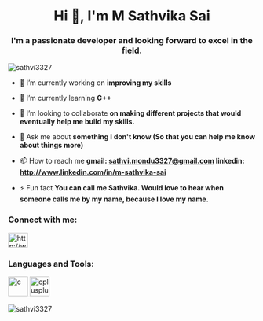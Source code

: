 <h1 align="center">Hi 👋, I'm M Sathvika Sai</h1>
<h3 align="center">I'm a passionate developer and looking forward to excel in the field.</h3>

<p align="left"> <img src="https://komarev.com/ghpvc/?username=sathvi3327&label=Profile%20views&color=0e75b6&style=flat" alt="sathvi3327" /> </p>

- 🔭 I’m currently working on **improving my skills**

- 🌱 I’m currently learning **C++**

- 👯 I’m looking to collaborate **on making different projects that would eventually help me build my skills.**

- 💬 Ask me about **something I don't know (So that you can help me know about things more)**

- 📫 How to reach me **gmail: sathvi.mondu3327@gmail.com linkedin: http://www.linkedin.com/in/m-sathvika-sai**

- ⚡ Fun fact **You can call me Sathvika. Would love to hear when someone calls me by my name, because I love my name.**

<h3 align="left">Connect with me:</h3>
<p align="left">
<a href="https://linkedin.com/in/http://www.linkedin.com/in/m-sathvika-sai" target="blank"><img align="center" src="https://cdn.jsdelivr.net/npm/simple-icons@3.0.1/icons/linkedin.svg" alt="http://www.linkedin.com/in/m-sathvika-sai" height="30" width="40" /></a>
</p>

<h3 align="left">Languages and Tools:</h3>
<p align="left"> <a href="https://www.cprogramming.com/" target="_blank"> <img src="https://devicons.github.io/devicon/devicon.git/icons/c/c-original.svg" alt="c" width="40" height="40"/> </a> <a href="https://www.w3schools.com/cpp/" target="_blank"> <img src="https://devicons.github.io/devicon/devicon.git/icons/cplusplus/cplusplus-original.svg" alt="cplusplus" width="40" height="40"/> </a> </p>

<p><img align="center" src="https://github-readme-stats.vercel.app/api/top-langs?username=sathvi3327&show_icons=true&locale=en&layout=compact" alt="sathvi3327" /></p>

